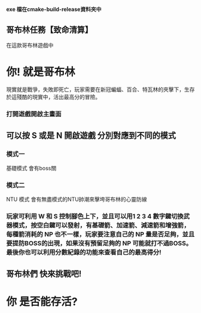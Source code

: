 
#### exe 檔在cmake-build-release資料夾中

## 哥布林任務【致命清算】 ##
在這款哥布林遊戲中
# 你! 就是哥布林
現實就是戰爭，失敗即死亡，玩家需要在新冠蝙蝠、百合、特瓦林的夾擊下，生存於這殘酷的現實中，活出最高分的冒險。
### 打開遊戲開啟主畫面
## 可以按 S 或是 N 開啟遊戲 分別對應到不同的模式
### 模式一  
基礎模式 會有boss關 
### 模式二  
NTU 模式 會有無盡模式的NTU帥潮來擊垮哥布林的心靈防線
### 玩家可利用 W 和 S 控制腳色上下，並且可以用1 2 3 4 數字鍵切換武器模式，按空白鍵可以發射，有基礎箭、加速箭、減速箭和增強箭，每種箭消耗的 NP 也不一樣，玩家要注意自己的 NP 量是否足夠，並且要提防BOSS的出現，如果沒有預留足夠的 NP 可能就打不過BOSS。最後你也可以利用分數紀錄的功能來查看自己的最高得分!

## 哥布林們 快來挑戰吧!
# 你 是否能存活?